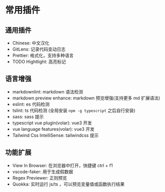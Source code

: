 # 常用插件

## 通用插件

- Chinese: 中文汉化
- GitLens: 记录代码变动日志
- Prettier: 格式化，支持多种语言
- TODO Hightlight: 高亮标记

## 语言增强

- markdownlint: markdown 语法检测
- markdown preview enhance: markdown 预览增强(支持更多 md 扩展语法)
- eslint: es 代码检测
- tslint: ts 代码检测 (全局安装 `npm -g typescript` 之后自行安装)
- sass: sass 提示
- typescript vue plugin(volar): vue3 开发
- vue language features(volar): vue3 开发
- Tailwind Css IntelliSense: tailwindcss 提示

## 功能扩展

- View In Browser: 在浏览器中打开，快捷键 ctrl + f1
- vscode-faker: 用于生成假数据
- Regex Previewer: 正则预览
- Quokka: 实时运行 js/ts ，可以预览变量值或函数执行结果
